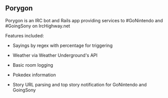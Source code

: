 ## Porygon

Porygon is an IRC bot and Rails app providing services to #GoNintendo and #GoingSony on IrcHighway.net

Features included:

* Sayings by regex with percentage for triggering

* Weather via Weather Underground's API

* Basic room logging

* Pokedex information

* Story URL parsing and top story notification for GoNintendo and GoingSony

